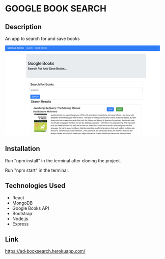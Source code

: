 # GOOGLE BOOK SEARCH

## Description

An app to search for and save books

![screenshoy](googlebooks.png)

## Installation

Run "npm install" in the terminal after cloning the project.

Run "npm start" in the terminal.

## Technologies Used

- React
- MongoDB
- Google Books API
- Bootstrap
- Node.js
- Express

## Link

https://ad-booksearch.herokuapp.com/
